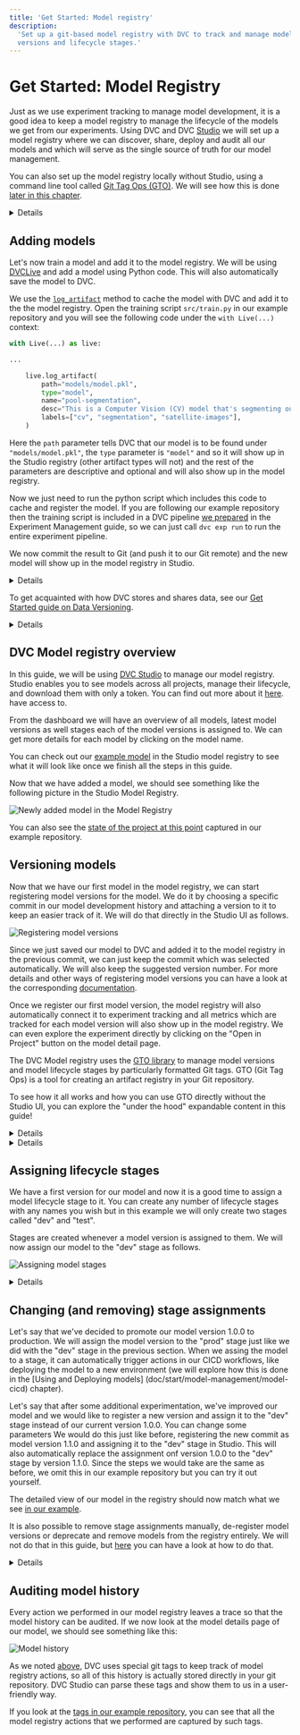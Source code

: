```yaml
---
title: 'Get Started: Model registry'
description:
  'Set up a git-based model registry with DVC to track and manage models, their
  versions and lifecycle stages.'
---
```


# Get Started: Model Registry

Just as we use experiment tracking to manage model development, it is a good
idea to keep a <abbr>model registry</abbr> to manage the lifecycle of the models
we get from our experiments. Using DVC and DVC [Studio](/doc/studio) we will set
up a model registry where we can discover, share, deploy and audit all our
models and which will serve as the single source of truth for our model
management.

You can also set up the model registry locally without Studio, using a command
line tool called [Git Tag Ops (GTO)](<(/doc/gto)>). We will see how this is done
[later in this chapter](#GTO-tip).

<details id="follow-along-instructions">

#### 💡 Expand to see how to set things up to follow along with the guide

You can fork our
[example repository](https://github.com/iterative/example-get-started-experiments)
and follow the
[installation steps](https://github.com/iterative/example-get-started-experiments#installation)
to set it up locally. To perform the model registry actions in this guide, sign
up to Studio, connect Studio to your Git Repository and add the forked project
using
[this guide](/doc/studio/user-guide/experiments/create-a-project#connect-to-a-git-repository-and-add-a-project).

</details>

## Adding models

Let's now train a model and add it to the model registry. We will be using
[DVCLive](/doc/dvclive) and add a model using Python code. This will also
automatically save the model to DVC.

We use the [`log_artifact`](/doc/dvclive/live/log_artifact) method to
<abbr>cache</abbr> the model with DVC and add it to the the model registry. Open
the training script `src/train.py` in our example repository and you will see
the following code under the `with Live(...)` context:

```python
with Live(...) as live:

...

    live.log_artifact(
        path="models/model.pkl",
        type="model",
        name="pool-segmentation",
        desc="This is a Computer Vision (CV) model that's segmenting out swimming pools from satellite images.",
        labels=["cv", "segmentation", "satellite-images"],
    )
```

Here the `path` parameter tells DVC that our model is to be found under
`"models/model.pkl"`, the `type` parameter is `"model"` and so it will show up
in the Studio registry (other artifact types will not) and the rest of the
parameters are descriptive and optional and will also show up in the model
registry.

Now we just need to run the python script which includes this code to cache and
register the model. If you are following our example repository then the
training script is included in a DVC pipeline
[we prepared](/doc/start/experiments/experiment-pipelines) in the Experiment
Management guide, so we can just call `dvc exp run` to run the entire experiment
pipeline.

We now commit the result to Git (and push it to our Git remote) and the new
model will show up in the model registry in Studio.

<details id="push-click-to-see-how-artifacts-are-registered">

#### 💡 Expand to see how adding models to the registry works under the hood

When we call the `log_artifact()` method, DVC takes all the information we
provided in the call and edits the `dvc.yaml` file which will now contain the
following lines:

```yaml
artifacts:
  pool-segmentation:
    path: models/model.pkl
    type: model
    desc:
      This is a Computer Vision (CV) model that's segmenting out swimming pools
      from satellite images.
    labels:
      - cv
      - segmentation
      - satellite-images
```

When you push the resulting file to your Git remote it is parsed by Studio and
it then shows all model artifacts from your `dvc.yaml` files in the model
registry.

</details>

To get acquainted with how DVC stores and shares data, see our
[Get Started guide on Data Versioning](/doc/start/data-management/data-versioning).

<details id="push-click-to-see-other-ways-to-add-models">

#### 💡 Expand to see other ways to add models

The other two options are to use the Studio's graphical user interface to add
models interactively or to manually edit `dvc.yaml` files to add information
about model artifacts. To get more details on the ways to add models have a look
at the
[Model registry documentation](/doc/studio/user-guide/model-registry/add-a-model).

</details>

## DVC Model registry overview

In this guide, we will be using [DVC Studio](https://studio.iterative.ai) to
manage our model registry. Studio enables you to see models across all projects,
manage their lifecycle, and download them with only a token. You can find out
more about it [here](/doc/studio). have access to.

From the dashboard we will have an overview of all models, latest model versions
as well stages each of the model versions is assigned to. We can get more
details for each model by clicking on the model name.

You can check out our
[example model](https://studio.iterative.ai/team/Iterative/models/b3P4bcYIrGYdzyjqzsf9Xw==/pool-segmentation/v0.1.0)
in the Studio model registry to see what it will look like once we finish all
the steps in this guide.

Now that we have added a model, we should see something like the following
picture in the Studio Model Registry.

![Newly added model in the Model Registry](/img/mr-newly-added-model.png)

You can also see the
[state of the project at this point](https://github.com/iterative/example-get-started-experiments/releases/tag/2-dvc-pipeline)
captured in our example repository.

## Versioning models

Now that we have our first model in the model registry, we can start registering
model versions for the model. We do it by choosing a specific commit in our
model development history and attaching a version to it to keep an easier track
of it. We will do that directly in the Studio UI as follows.

![Registering model versions](/img/mr-register-model-version.gif)

Since we just saved our model to DVC and added it to the model registry in the
previous commit, we can just keep the commit which was selected automatically.
We will also keep the suggested version number. For more details and other ways
of registering model versions you can have a look at the corresponding
[documentation](/doc/studio/user-guide/model-registry/register-version).

Once we register our first model version, the model registry will also
automatically connect it to experiment tracking and all metrics which are
tracked for each model version will also show up in the model registry. We can
even explore the experiment directly by clicking on the "Open in Project" button
on the model detail page.

<admon type="tip" id="GTO-tip">

The DVC Model registry uses the [GTO library](/doc/gto) to manage model versions
and model lifecycle stages by particularly formatted Git tags. GTO (Git Tag Ops)
is a tool for creating an artifact registry in your Git repository.

To see how it all works and how you can use GTO directly without the Studio UI,
you can explore the "under the hood" expandable content in this guide!

</admon>

<details id="under-the-hood-model-registry">

#### 💡 Expand to see how the model registry works under the hood

When you register model versions, assign or remove stages or deprecate models,
GTO assign [particularly formatted](/doc/gto/user-guide#git-tags-format) git
[tags](https://git-scm.com/book/en/v2/Git-Basics-Tagging) to selected commits
and these are then parsed by the model registry to keep track of the model
lifecycle history.

This means that all the metadata used by the model registry is actually stored
in your git repo!

It also allows you to use GTO directly instead of the Studio UI to manage your
model lifecycle. That can be useful for example if you want to trigger certain
model registry actions programmatically. You can learn more about the details of
GTO in its [documentation](/docs/gto).

</details>

<details>

#### 💡 Expand to see how registering models works under the hood

Registering the model version as we just did using DVC Studio is equivalent to
the following GTO command

```
gto register pool-segmentation [ref] --version v1.0.0
```

Here, `[ref]` is the git reference/hash we selected from the menu in Studio.

For more details you can have a look at the
[gto register command reference](doc/gto/command-reference/register).

</details>

## Assigning lifecycle stages

We have a first version for our model and now it is a good time to assign a
model lifecycle stage to it. You can create any number of lifecycle stages with
any names you wish but in this example we will only create two stages called
"dev" and "test".

Stages are created whenever a model version is assigned to them. We will now
assign our model to the "dev" stage as follows.

![Assigning model stages](/img/mr-assign-model-stage.gif)

<details id="under-the-hood-assigning-model-stages">

#### 💡 Expand to see how assigning model stages works under the hood

Assigning the "dev" stage to the model as we just did using DVC Studio is
equivalent to the following GTO command

```
gto assign pool-segmentation --version v1.0.0 --stage dev
```

For more details you can have a look at the
[gto assign command reference](doc/gto/command-reference/assign).

</details>

## Changing (and removing) stage assignments

Let's say that we've decided to promote our model version 1.0.0 to production.
We will assign the model version to the "prod" stage just like we did with the
"dev" stage in the previous section. When we assing the model to a stage, it can
automatically trigger actions in our CICD workflows, like deploying the model to
a new environment (we will explore how this is done in the [Using and Deploying
models] (doc/start/model-management/model-cicd) chapter).

Let's say that after some additional experimentation, we've improved our model
and we would like to register a new version and assign it to the "dev" stage
instead of our current version 1.0.0. You can change some parameters We would do
this just like before, registering the new commit as model version 1.1.0 and
assigning it to the "dev" stage in Studio. This will also automatically replace
the assignment onf version 1.0.0 to the "dev" stage by version 1.1.0. Since the
steps we would take are the same as before, we omit this in our example
repository but you can try it out yourself.

The detailed view of our model in the registry should now match what we see
[in our example](<(https://studio.iterative.ai/team/Iterative/models/b3P4bcYIrGYdzyjqzsf9Xw==/pool-segmentation/v0.1.0)>).

It is also possible to remove stage assignments manually, de-register model
versions or deprecate and remove models from the registry entirely. We will not
do that in this guide, but
[here](user-guide/model-registry/remove-a-model-or-its-details) you can have a
look at how to do that.

<details id="under-the-hood-removing-stages">

#### 💡 Expand to see how removing model stages works under the hood

Whenever we un-assign stages, de-register model versions and deprecate models,
Studio uses the GTO library under the hood. It is also possible to use GTO
manually to perform these actions. To see how, have a look at the
[gto deprecate command reference](doc/gto/command-reference/deprecate).

</details>

## Auditing model history

Every action we performed in our model registry leaves a trace so that the model
history can be audited. If we now look at the model details page of our model,
we should see something like this:

![Model history](/img/mr-model-history.png)

As we noted [above](/docs/start/model-management/model-registry#GTO-tip), DVC
uses special git tags to keep track of model registry actions, so all of this
history is actually stored directly in your git repository. DVC Studio can parse
these tags and show them to us in a user-friendly way.

If you look at the
[tags in our example repository](https://github.com/iterative/example-get-started-experiments/tags),
you can see that all the model registry actions that we performed are captured
by such tags.
